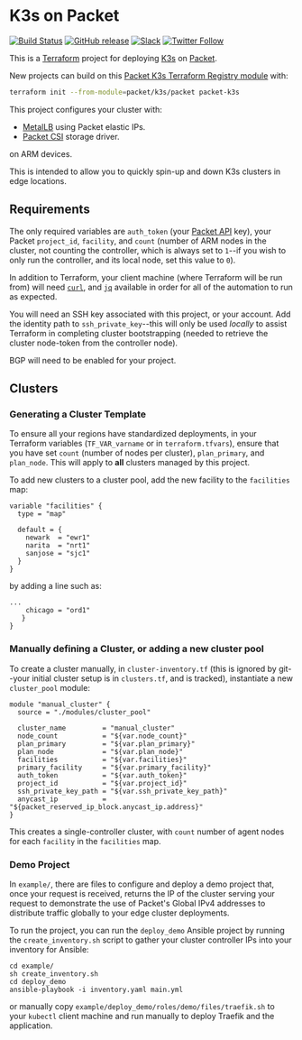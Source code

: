 K3s on Packet
==

[![Build Status](https://cloud.drone.io/api/badges/packet-labs/packet-k3s/status.svg)](https://cloud.drone.io/packet-labs/packet-k3s)
[![GitHub release](https://img.shields.io/github/release/packet-labs/terraform-packet-k3s/all.svg?style=flat-square)](https://github.com/packet-labs/terraform-packet-k3s/releases)
[![Slack](https://slack.packet.com/badge.svg)](https://slack.packet.com)
[![Twitter Follow](https://img.shields.io/twitter/follow/packethost.svg?style=social&label=Follow)](https://twitter.com/intent/follow?screen_name=packethost)

This is a [Terraform](https://www.terraform.io/docs/providers/packet/index.html) project for deploying [K3s](https://k3s.io) on [Packet](https://packet.com).

New projects can build on this [Packet K3s Terraform Registry module](https://registry.terraform.io/modules/packet-labs/k3s/packet/) with:

```sh
terraform init --from-module=packet/k3s/packet packet-k3s
```

This project configures your cluster with:

- [MetalLB](https://metallb.universe.tf/) using Packet elastic IPs.
- [Packet CSI](https://github.com/packethost/csi-packet) storage driver.

on ARM devices.

This is intended to allow you to quickly spin-up and down K3s clusters in edge locations. 

Requirements
-

The only required variables are `auth_token` (your [Packet API](https://www.packet.com/developers/api/#) key), your Packet `project_id`, `facility`, and `count` (number of ARM nodes in the cluster, not counting the controller, which is always set to `1`--if you wish to only run the controller, and its local node, set this value to `0`). 

In addition to Terraform, your client machine (where Terraform will be run from) will need [`curl`](https://curl.haxx.se/download.html), and [`jq`](https://stedolan.github.io/jq/download/) available in order for all of the automation to run as expected.

You will need an SSH key associated with this project, or your account. Add the identity path to `ssh_private_key`--this will only be used _locally_ to assist Terraform in completing cluster bootstrapping (needed to retrieve the cluster node-token from the controller node). 

BGP will need to be enabled for your project. 

Clusters
-

<h3>Generating a Cluster Template</h3>

To ensure all your regions have standardized deployments, in your Terraform variables (`TF_VAR_varname` or in `terraform.tfvars`), ensure that you have set `count` (number of nodes per cluster), `plan_primary`, and `plan_node`. This will apply to **all** clusters managed by this project. 


To add new clusters to a cluster pool, add the new facility to the `facilities` map:

```
variable "facilities" {
  type = "map"

  default = {
    newark  = "ewr1"
    narita  = "nrt1"
    sanjose = "sjc1"
  }
}
```

by adding a line such as:
```
...
	chicago = "ord1"
   }
}
```

<h3>Manually defining a Cluster, or adding a new cluster pool</h3>

To create a cluster manually, in `cluster-inventory.tf` (this is ignored by git--your initial cluster setup is in `clusters.tf`, and is tracked), instantiate a new `cluster_pool` module:

```
module "manual_cluster" {
  source = "./modules/cluster_pool"

  cluster_name         = "manual_cluster"
  node_count           = "${var.node_count}"
  plan_primary         = "${var.plan_primary}"
  plan_node            = "${var.plan_node}"
  facilities           = "${var.facilities}"
  primary_facility     = "${var.primary_facility}"
  auth_token           = "${var.auth_token}"
  project_id           = "${var.project_id}"
  ssh_private_key_path = "${var.ssh_private_key_path}"
  anycast_ip           = "${packet_reserved_ip_block.anycast_ip.address}"
}
```
This creates a single-controller cluster, with `count` number of agent nodes for each `facility` in the `facilities` map.

<h3>Demo Project</h3>

In `example/`, there are files to configure and deploy a demo project that, once your request is received, returns the IP of the cluster serving your request to demonstrate the use of Packet's Global IPv4 addresses to distribute traffic globally to your edge cluster deployments.

To run the project, you can run the `deploy_demo` Ansible project by running the `create_inventory.sh` script to gather your cluster controller IPs into your inventory for Ansible:

```
cd example/
sh create_inventory.sh
cd deploy_demo
ansible-playbook -i inventory.yaml main.yml
```

or manually copy `example/deploy_demo/roles/demo/files/traefik.sh` to your `kubectl` client machine and run manually to deploy Traefik and the application.

